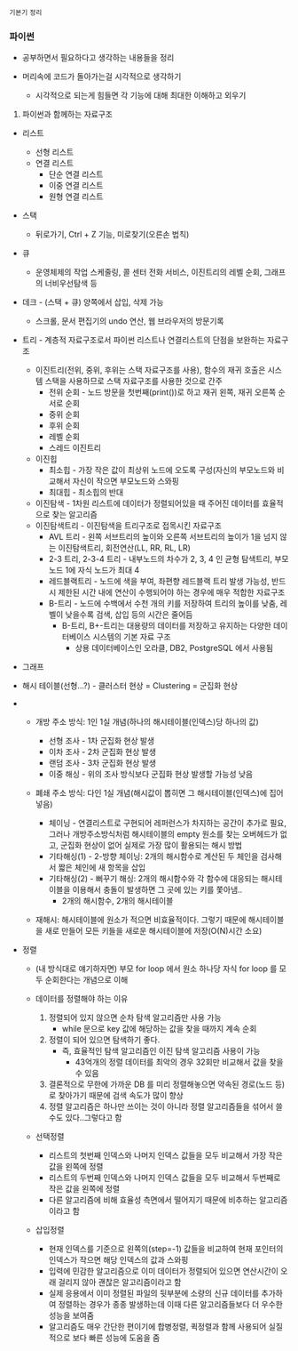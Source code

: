 `기본기` `정리`

### 파이썬

- 공부하면서 필요하다고 생각하는 내용들을 정리

- 머리속에 코드가 돌아가는걸 시각적으로 생각하기
    - 시각적으로 되는게 힘들면 각 기능에 대해 최대한 이해하고 외우기

1. 파이썬과 함께하는 자료구조

- 리스트
    - 선형 리스트
    - 연결 리스트
        - 단순 연결 리스트
        - 이중 연결 리스트
        - 원형 연결 리스트
- 스택
    - 뒤로가기, Ctrl + Z 기능, 미로찾기(오른손 법칙)
- 큐
    - 운영체제의 작업 스케줄링, 콜 센터 전화 서비스, 이진트리의 레벨 순회, 그래프의 너비우선탐색 등
- 데크 - (스택 + 큐) 양쪽에서 삽입, 삭제 가능
    - 스크롤, 문서 편집기의 undo 연산, 웹 브라우저의 방문기록
- 트리 - 계층적 자료구조로서 파이썬 리스트나 연결리스트의 단점을 보완하는 자료구조
    - 이진트리(전위, 중위, 후위는 스택 자료구조를 사용), 함수의 재귀 호출은 시스템 스택을 사용하므로 스택 자료구조를 사용한 것으로 간주
        - 전위 순회 - 노드 방문을 첫번째(print())로 하고 재귀 왼쪽, 재귀 오른쪽 순서로 순회
        - 중위 순회
        - 후위 순회
        - 레벨 순회
        - 스레드 이진트리
    - 이진힙
        - 최소힙 - 가장 작은 값이 최상위 노드에 오도록 구성(자신의 부모노드와 비교해서 자신이 작으면 부모노드와 스와핑
        - 최대힙 - 최소힙의 반대
    - 이진탐색 - 1차원 리스트에 데이터가 정렬되어있을 때 주어진 데이터를 효율적으로 찾는 알고리즘
    - 이진탐색트리 - 이진탐색을 트리구조로 접목시킨 자료구조
        - AVL 트리 - 왼쪽 서브트리의 높이와 오른쪽 서브트리의 높이가 1을 넘지 않는 이진탐색트리, 회전연산(LL, RR, RL, LR)
        - 2-3 트리, 2-3-4 트리 - 내부노드의 차수가 2, 3, 4 인 균형 탐색트리, 부모 노드 1에 자식 노드가 최대 4
        - 레드블랙트리 - 노드에 색을 부여, 좌편향 레드블랙 트리 발생 가능성, 반드시 제한된 시간 내에 연산이 수행되어야 하는 경우에 매우 적합한 자료구조
        - B-트리 - 노드에 수백에서 수천 개의 키를 저장하여 트리의 높이를 낮춤, 레벨이 낮을수록 검색, 삽입 등의 시간은 줄어듬
            - B-트리, B+-트리는 대용량의 데이터를 저장하고 유지하는 다양한 데이터베이스 시스템의 기본 자료 구조
                - 상용 데이터베이스인 오라클, DB2, PostgreSQL 에서 사용됨
- 그래프

- 해시 테이블(선형...?) - 클러스터 현상 = Clustering = 군집화 현상

- 
    - 개방 주소 방식: 1인 1실 개념(하나의 해시테이블(인덱스)당 하나의 값)
        - 선형 조사 - 1차 군집화 현상 발생
        - 이차 조사 - 2차 군집화 현상 발생
        - 랜덤 조사 - 3차 군집화 현상 발생
        - 이중 해싱 - 위의 조사 방식보다 군집화 현상 발생할 가능성 낮음
    - 폐쇄 주소 방식: 다인 1실 개념(해시값이 뽑히면 그 해시테이블(인덱스)에 집어넣음)
        - 체이닝 - 연결리스트로 구현되어 레퍼런스가 차지하는 공간이 추가로 필요, 그러나 개방주소방식처럼 해시테이블의 empty 원소를 찾는 오버헤드가 없고, 군집화 현상이 없어 실제로 가장 많이 활용되는 해시 방법
        - 기타해싱(1) - 2-방향 체이닝: 2개의 해시함수로 계산된 두 체인을 검사해서 짧은 체인에 새 항목을 삽입
        - 기타해싱(2) - 뻐꾸기 해싱: 2개의 해시함수와 각 함수에 대응되는 해시테이블을 이용해서 충돌이 발생하면 그 곳에 있는 키를 쫓아냄..
            - 2개의 해시함수, 2개의 해시테이블
        
    - 재해시: 해시테이블에 원소가 적으면 비효율적이다. 그렇기 때문에 해시테이블을 새로 만들어 모든 키들을 새로운 해시테이블에 저장(O(N)시간 소요)

- 정렬
    - (내 방식대로 얘기하자면) 부모 for loop 에서 원소 하나당 자식 for loop 를 모두 순회한다는 개념으로 이해
    - 데이터를 정렬해야 하는 이유
        1. 정렬되어 있지 않으면 순차 탐색 알고리즘만 사용 가능
            - while 문으로 key 값에 해당하는 값을 찾을 때까지 계속 순회
        2. 정렬이 되어 있으면 탐색하기 좋다.
            - 즉, 효율적인 탐색 알고리즘인 이진 탐색 알고리즘 사용이 가능
                - 43억개의 정렬 데이터를 최악의 경우 32회만 비교해서 값을 찾을 수 있음
        3. 결론적으로 무한에 가까운 DB 를 미리 정렬해놓으면 약속된 경로(노드 등)로 찾아가기 때문에 검색 속도가 많이 향상
        4. 정렬 알고리즘은 하나만 쓰이는 것이 아니라 정렬 알고리즘들을 섞어서 쓸 수도 있다..그렇다고 함

    - 선택정렬
        - 리스트의 첫번째 인덱스와 나머지 인덱스 값들을 모두 비교해서 가장 작은 값을 왼쪽에 정렬
        - 리스트의 두번째 인덱스와 나머지 인덱스 값들을 모두 비교해서 두번째로 작은 값을 왼쪽에 정렬
        - 다른 알고리즘에 비해 효율성 측면에서 떨어지기 때문에 비추하는 알고리즘이라고 함
        
    - 삽입정렬
        - 현재 인덱스를 기준으로 왼쪽의(step=-1) 값들을 비교하여 현재 포인터의 인덱스가 작으면 해당 인덱스의 값과 스와핑
        - 입력에 민감한 알고리즘으로 이미 데이터가 정렬되어 있으면 연산시간이 오래 걸리지 않아 괜찮은 알고리즘이라고 함
        - 실제 응용에서 이미 정렬된 파일의 뒷부분에 소량의 신규 데이터를 추가하여 정렬하는 경우가 종종 발생하는데 이때 다른 알고리즘들보다 더 우수한 성능을 보여줌
        - 알고리즘도 매우 간단한 편이기에 합병정렬, 퀵정렬과 함께 사용되어 실질적으로 보다 빠른 성능에 도움을 줌
    
    

